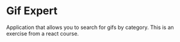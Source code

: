 # Gif Expert
Application that allows you to search for gifs by category.
This is an exercise from a react course.
